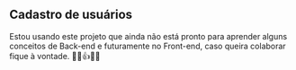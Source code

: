## Cadastro de usuários

Estou usando este projeto que ainda não está pronto para aprender alguns conceitos de Back-end e futuramente no Front-end, caso queira colaborar fique à vontade.
🐱‍👓👍🔥🚒

